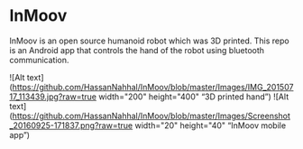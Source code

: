 # InMoov

InMoov is an open source humanoid robot which was 3D printed. This repo is an Android app that controls the hand of the robot using bluetooth communication.



![Alt text](https://github.com/HassanNahhal/InMoov/blob/master/Images/IMG_20150717_113439.jpg?raw=true width="200" height="400" “3D printed hand”)
![Alt text](https://github.com/HassanNahhal/InMoov/blob/master/Images/Screenshot_20160925-171837.png?raw=true width="20" height="40" “InMoov mobile app”)


